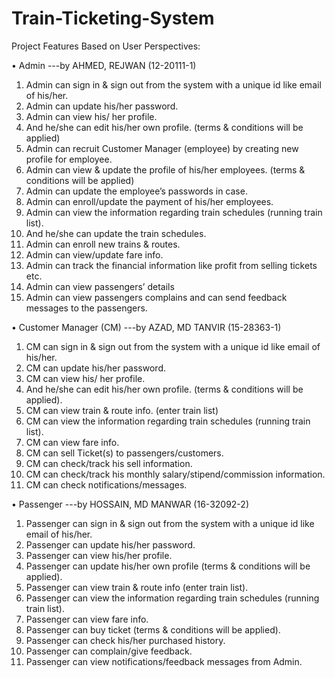 # Train-Ticketing-System

Project Features Based on User Perspectives:

•	Admin ---by AHMED, REJWAN (12-20111-1)
1.	Admin can sign in & sign out from the system with a unique id like email of his/her.
2.	Admin can update his/her password.
3.	Admin can view his/ her profile.
4.	And he/she can edit his/her own profile. (terms & conditions will be applied)
5.	Admin can recruit Customer Manager (employee) by creating new profile for employee.
6.	Admin can view & update the profile of his/her employees. (terms & conditions will be applied)
7.	Admin can update the employee’s passwords in case.
8.	Admin can enroll/update the payment of his/her employees.
9.	Admin can view the information regarding train schedules (running train list).
10.	And he/she can update the train schedules.
11.	Admin can enroll new trains & routes.
12.	Admin can view/update fare info.
13.	Admin can track the financial information like profit from selling tickets etc.
14.	Admin can view passengers’ details
15.	Admin can view passengers complains and can send feedback messages to the passengers.



•	Customer Manager (CM) ---by AZAD, MD TANVIR (15-28363-1)
1.	CM can sign in & sign out from the system with a unique id like email of his/her.
2.	CM can update his/her password.
3.	CM can view his/ her profile.
4.	And he/she can edit his/her own profile. (terms & conditions will be applied).
5.	CM can view train & route info. (enter train list)
6.	CM can view the information regarding train schedules (running train list).
7.	CM can view fare info.
8.	CM can sell Ticket(s) to passengers/customers.
9.	CM can check/track his sell information.
10.	CM can check/track his monthly salary/stipend/commission information.
11.	CM can check notifications/messages.


•	Passenger ---by HOSSAIN, MD MANWAR (16-32092-2)
1.	Passenger can sign in & sign out from the system with a unique id like email of his/her.
2.	Passenger can update his/her password.
3.	Passenger can view his/her profile.
4.	Passenger can update his/her own profile (terms & conditions will be applied).
5.	Passenger can view train & route info (enter train list).
6.	Passenger can view the information regarding train schedules (running train list).
7.	Passenger can view fare info.
8.	Passenger can buy ticket (terms & conditions will be applied).
9.	Passenger can check his/her purchased history.
10.	Passenger can complain/give feedback.
11.	Passenger can view notifications/feedback messages from Admin.
